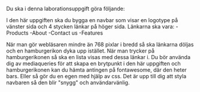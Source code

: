 Du ska i denna laborationsuppgift göra följande:

I den här uppgiften ska du bygga en navbar som visar en logotype på vänster sida och 4 stycken länkar på höger sida.
Länkarna ska vara:
-Products
-About
-Contact us
-Features

När man gör webläsaren mindre än 768 pixlar i bredd så ska länkarna döljas och en hamburgerikon dyka upp istället.
När man trycker på hamburgerikonen så ska en lista visas med dessa länkar i.
Du bör använda dig av mediaqueries för att skapa en brytpunkt i den här uppgiften och hamburgerikonen kan du hämta antingen på fontawesome, där den heter bars. Eller så gör du en egen med hjälp av css. Det är upp till dig att styla navbaren så den blir "snygg" och användarvänlig.
